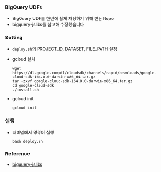 ### BigQuery UDFs
- BigQuery UDF를 한번에 쉽게 저장하기 위해 만든 Repo
- bigquery-jslibs를 참고해 수정했습니다


### Setting
- `deploy.sh`의 PROJECT_ID, DATASET, FILE_PATH 설정
- gcloud 설치

  ```
  wget https://dl.google.com/dl/cloudsdk/channels/rapid/downloads/google-cloud-sdk-164.0.0-darwin-x86_64.tar.gz  
  tar -zxvf google-cloud-sdk-164.0.0-darwin-x86_64.tar.gz
  cd google-cloud-sdk
  ./install.sh
  ```

- gcloud init

  ```
  gcloud init
  ```


### 실행
- 터미널에서 명령어 실행

  ```
  bash deploy.sh
  ```


### Reference
- [bigquery-jslibs](https://github.com/CartoDB/bigquery-jslibs)